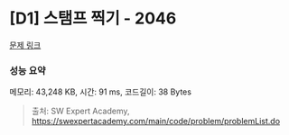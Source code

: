 # [D1] 스탬프 찍기 - 2046 

[문제 링크](https://swexpertacademy.com/main/code/problem/problemDetail.do?contestProbId=AV5QKdT6AyYDFAUq) 

### 성능 요약

메모리: 43,248 KB, 시간: 91 ms, 코드길이: 38 Bytes



> 출처: SW Expert Academy, https://swexpertacademy.com/main/code/problem/problemList.do
